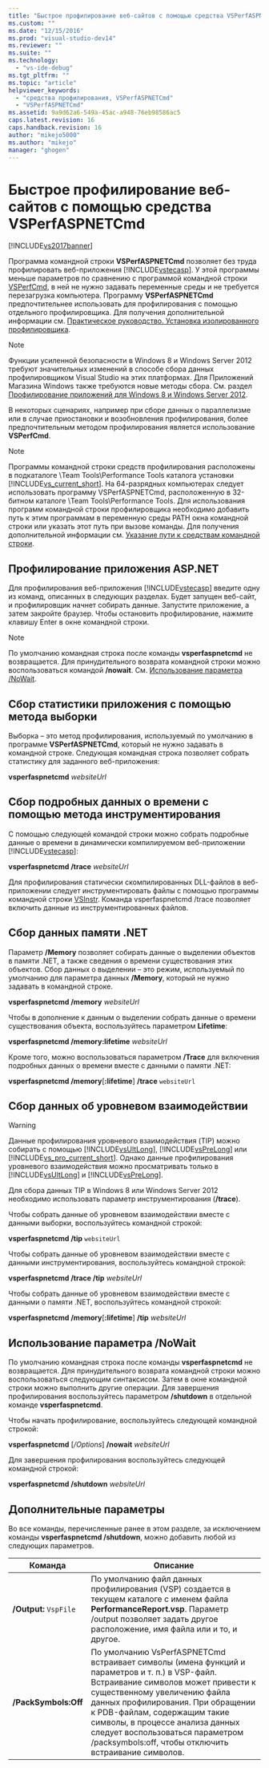```yaml
---
title: "Быстрое профилирование веб-сайтов с помощью средства VSPerfASPNETCmd | Microsoft Docs"
ms.custom: ""
ms.date: "12/15/2016"
ms.prod: "visual-studio-dev14"
ms.reviewer: ""
ms.suite: ""
ms.technology: 
  - "vs-ide-debug"
ms.tgt_pltfrm: ""
ms.topic: "article"
helpviewer_keywords: 
  - "средства профилирования, VSPerfASPNETCmd"
  - "VSPerfASPNETCmd"
ms.assetid: 9a9d62a6-549a-45ac-a948-76eb98586ac5
caps.latest.revision: 16
caps.handback.revision: 16
author: "mikejo5000"
ms.author: "mikejo"
manager: "ghogen"
---
```

# Быстрое профилирование веб-сайтов с помощью средства VSPerfASPNETCmd
[!INCLUDE[vs2017banner](../code-quality/includes/vs2017banner.md)]

Программа командной строки **VSPerfASPNETCmd** позволяет без труда профилировать веб\-приложения [!INCLUDE[vstecasp](../code-quality/includes/vstecasp_md.md)].  У этой программы меньше параметров по сравнению с программой командной строки [VSPerfCmd](../profiling/vsperfcmd.md), в ней не нужно задавать переменные среды и не требуется перезагрузка компьютера.  Программу **VSPerfASPNETCmd** предпочтительнее использовать для профилирования с помощью отдельного профилировщика.  Для получения дополнительной информации см. [Практическое руководство. Установка изолированного профилировщика](../profiling/how-to-install-the-stand-alone-profiler.md).  
  
> [!NOTE]
>  Функции усиленной безопасности в Windows 8 и Windows Server 2012 требуют значительных изменений в способе сбора данных профилировщиком Visual Studio на этих платформах.  Для Приложений Магазина Windows также требуются новые методы сбора.  См. раздел [Профилирование приложений для Windows 8 и Windows Server 2012](../profiling/performance-tools-on-windows-8-and-windows-server-2012-applications.md).  
  
 В некоторых сценариях, например при сборе данных о параллелизме или в случае приостановки и возобновления профилирования, более предпочтительным методом профилирования является использование **VSPerfCmd**.  
  
> [!NOTE]
>  Программы командной строки средств профилирования расположены в подкаталоге \\Team Tools\\Performance Tools каталога установки [!INCLUDE[vs_current_short](../code-quality/includes/vs_current_short_md.md)].  На 64\-разрядных компьютерах следует использовать программу VSPerfASPNETCmd, расположенную в 32\-битном каталоге \\Team Tools\\Performance Tools.  Для использования программ командной строки профилировщика необходимо добавить путь к этим программам в переменную среды PATH окна командной строки или указать этот путь при вызове команды.  Для получения дополнительной информации см. [Указание пути к средствам командной строки](../profiling/specifying-the-path-to-profiling-tools-command-line-tools.md).  
  
## Профилирование приложения ASP.NET  
 Для профилирования веб\-приложения [!INCLUDE[vstecasp](../code-quality/includes/vstecasp_md.md)] введите одну из команд, описанных в следующих разделах.  Будет запущен веб\-сайт, и профилировщик начнет собирать данные.  Запустите приложение, а затем закройте браузер.  Чтобы остановить профилирование, нажмите клавишу Enter в окне командной строки.  
  
> [!NOTE]
>  По умолчанию командная строка после команды **vsperfaspnetcmd** не возвращается.  Для принудительного возврата командной строки можно воспользоваться командой **\/nowait**.  См. [Использование параметра /NoWait](#UsingNoWait).  
  
## Сбор статистики приложения с помощью метода выборки  
 Выборка – это метод профилирования, используемый по умолчанию в программе **VSPerfASPNETCmd**, который не нужно задавать в командной строке.  Следующая командная строка позволяет собрать статистику для заданного веб\-приложения:  
  
 **vsperfaspnetcmd**  *websiteUrl*  
  
## Сбор подробных данных о времени с помощью метода инструментирования  
 С помощью следующей командой строки можно собрать подробные данные о времени в динамически компилируемом веб\-приложении [!INCLUDE[vstecasp](../code-quality/includes/vstecasp_md.md)]:  
  
 **vsperfaspnetcmd \/trace**  *websiteUrl*  
  
 Для профилирования статически скомпилированных DLL\-файлов в веб\-приложении следует инструментировать файлы с помощью программы командной строки [VSInstr](../profiling/vsinstr.md).  Команда vsperfaspnetcmd \/trace позволяет включить данные из инструментированных файлов.  
  
## Сбор данных памяти .NET  
 Параметр **\/Memory** позволяет собирать данные о выделении объектов в памяти .NET, а также сведения о времени существования этих объектов.  Сбор данных о выделении – это режим, используемый по умолчанию для параметра данных **\/Memory**, который не нужно задавать в командной строке.  
  
 **vsperfaspnetcmd \/memory** *websiteUrl*  
  
 Чтобы в дополнение к данным о выделении собрать данные о времени существования объекта, воспользуйтесь параметром **Lifetime**:  
  
 **vsperfaspnetcmd \/memory:lifetime** *websiteUrl*  
  
 Кроме того, можно воспользоваться параметром **\/Trace** для включения подробных данных о времени вместе с данными о памяти .NET:  
  
 **vsperfaspnetcmd \/memory**\[**:lifetime**\] **\/trace** `websiteUrl`  
  
## Сбор данных об уровневом взаимодействии  
  
> [!WARNING]
>  Данные профилирования уровневого взаимодействия \(TIP\) можно собирать с помощью [!INCLUDE[vsUltLong](../code-quality/includes/vsultlong_md.md)], [!INCLUDE[vsPreLong](../code-quality/includes/vsprelong_md.md)] или [!INCLUDE[vs_pro_current_short](../profiling/includes/vs_pro_current_short_md.md)].  Однако данные профилирования уровневого взаимодействия можно просматривать только в [!INCLUDE[vsUltLong](../code-quality/includes/vsultlong_md.md)] и [!INCLUDE[vsPreLong](../code-quality/includes/vsprelong_md.md)].  
>   
>  Для сбора данных TIP в Windows 8 или Windows Server 2012 необходимо использовать параметр инструментирования \(**\/trace**\).  
  
 Чтобы собрать данные об уровневом взаимодействии вместе с данными выборки, воспользуйтесь командной строкой:  
  
 **vsperfaspnetcmd \/tip** `websiteUrl`  
  
 Чтобы собрать данные об уровневом взаимодействии вместе с данными инструментирования, воспользуйтесь командной строкой:  
  
 **vsperfaspnetcmd \/trace \/tip** *websiteUrl*  
  
 Чтобы собрать данные об уровневом взаимодействии вместе с данными о памяти .NET, воспользуйтесь командной строкой:  
  
 **vsperfaspnetcmd \/memory**\[**:lifetime**\] **\/tip** *websiteUrl*  
  
##  <a name="UsingNoWait"></a> Использование параметра \/NoWait  
 По умолчанию командная строка после команды **vsperfaspnetcmd** не возвращается.  Для принудительного возврата командной строки можно воспользоваться следующим синтаксисом.  Затем в окне командной строки можно выполнить другие операции.  Для завершения профилирования воспользуйтесь параметром **\/shutdown** в отдельной команде **vsperfaspnetcmd**.  
  
 Чтобы начать профилирование, воспользуйтесь следующей командной строкой:  
  
 **vsperfaspnetcmd** \[*\/Options*\] **\/nowait** *websiteUrl*  
  
 Для завершения профилирования воспользуйтесь следующей командной строкой:  
  
 **vsperfaspnetcmd \/shutdown** *websiteUrl*  
  
## Дополнительные параметры  
 Во все команды, перечисленные ранее в этом разделе, за исключением команды **vsperfaspnetcmd \/shutdown**, можно добавить любой из следующих параметров.  
  
|Команда|Описание|  
|-------------|--------------|  
|**\/Output:** `VspFile`|По умолчанию файл данных профилирования \(VSP\) создается в текущем каталоге с именем файла **PerformanceReport.vsp**.  Параметр \/output позволяет задать другое расположение, имя файла или и то, и другое.|  
|**\/PackSymbols:Off**|По умолчанию VsPerfASPNETCmd встраивает символы \(имена функций и параметров и т. п.\) в VSP\-файл.  Встраивание символов может привести к существенному увеличению файла данных профилирования.  При обращении к PDB\-файлам, содержащим такие символы, в процессе анализа данных следует воспользоваться параметром \/packsymbols:off, чтобы отключить встраивание символов.|